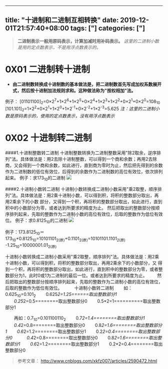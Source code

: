 ﻿
---
title: "十进制和二进制互相转换"
date: 2019-12-01T21:57:40+08:00
tags: ["]
categories: ["]
---

<!--more-->


> **二进制表示一般用原码表示，计算加减时用补码表示。**
> *这里的二进制小数是用的定点数表示，不是用浮点数表示的。*

# 0X01 二进制转十进制
+ **由二进制数转换成十进制数的基本做法是，把二进制数首先写成加权系数展开式，然后按十进制加法规则求和。这种做法称为"按权相加"法。**

例子：
[01101100]<sub>2</sub>=0×2<sup>7</sup>+1×2<sup>6</sup>+1×2<sup>5</sup>+0×2<sup>4</sup>+1×2<sup>3</sup>+1×2<sup>2</sup>+0×2<sup>1</sup>+0×2<sup>0</sup>=108<sub>10</sub>
[101.101]<sub>2</sub>=1×2<sup>2</sup>+0×2<sup>1</sup>+1×2<sup>0</sup>+1×2<sup>-1</sup>+0×2<sup>-2</sup>+1×2<sup>-3</sup>=5.625
*注：这里的二进制小数是原码表示的，使用的定点数表示，没有用浮点数表示*

# 0X02 十进制转二进制
####1.十进制整数转二进制
十进制整数转换为二进制整数采用"除2取余，逆序排列"法。具体做法是：用2去除十进制整数，可以得到一个商和余数；再用2去除商，又会得到一个商和余数，如此进行，直到商为零时为止，然后把先得到的余数作为二进制数的低位有效位，后得到的余数作为二进制数的高位有效位，依次排列起来。
例子：求173<sub>10</sub>的二进制
![](http://upload-images.jianshu.io/upload_images/1095643-8bcf49d384e98513.png?imageMogr2/auto-orient/strip%7CimageView2/2/w/1240)

####2.十进制小数转二进制
  十进制小数转换成二进制小数采用"乘2取整，顺序排列"法。具体做法是：用2乘十进制小数，可以得到积，将积的整数部分取出，再用2乘余下的小数 部分，又得到一个积，再将积的整数部分取出，如此进行，直到积中的小数部分为零，或者达到所要求的精度为止。 
    然后把取出的整数部分按顺序排列起来，先取的整数作为二进制小数的高位有效位，后取的整数作为低位有效位。
例子：求0.8125<sub>10</sub>的二进制
![](http://upload-images.jianshu.io/upload_images/1095643-9a7a6051caac13b3.png?imageMogr2/auto-orient/strip%7CimageView2/2/w/1240)

例子：173.8125<sub>10</sub>＝173<sub>10</sub>+0.8125<sub>10</sub>=10101101<sub>2(原)</sub>+0.1101<sub>2(原)</sub>=10101101.1101<sub>2(原)</sub>
-1.25<sub>10</sub>=10000001.01<sub>2(原)</sub>

十进制小数转换成二进制小数采用"乘2取整，顺序排列"法。具体做法是：用2乘十进制小数，可以得到积，将积的整数部分取出，再用2乘余下的小数部分，又 得到一个积，再将积的整数部分取出，如此进行，直到积中的整数部分为零，或者整数部分为1，此时0或1为二进制的最后一位。或者达到所要求的精度为止。 
　　然后把取出的整数部分按顺序排列起来，先取的整数作为二进制小数的高位有效位，后取的整数作为低位有效位。　 
　　十进制小数转二进制 
　　如：0.625<sub>10</sub>=0.101<sub>2</sub>
　　0.625*2=1.25======取出整数部分1 
　　0.25*2=0.5========取出整数部分0 
　　0.5*2=1==========取出整数部分1 

　　再如：0.7<sub>10</sub>=0.101100110<sub>2</sub>
　　0.7*2=1.4========取出整数部分1 
　　0.4*2=0.8========取出整数部分0 
　　0.8*2=1.6========取出整数部分1 
　　0.6*2=1.2========取出整数部分1 
　　0.2*2=0.4========取出整数部分0　 
　　0.4*2=0.8========取出整数部分0 
　　0.8*2=1.6========取出整数部分1 
　　0.6*2=1.2========取出整数部分1 
　　0.2*2=0.4========取出整数部分0

> 参考文章：
> http://www.cnblogs.com/xkfz007/articles/2590472.html

